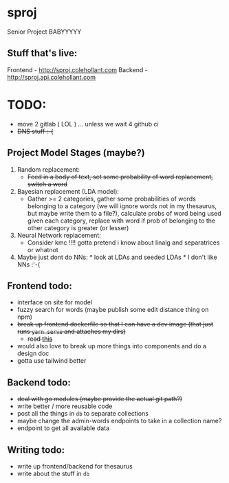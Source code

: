 # sproj
Senior Project BABYYYYY

## Stuff that's live:
Frontend - http://sproj.colehollant.com
Backend - http://sproj.api.colehollant.com


# TODO:

* move 2 gitlab ( LOL ) ... unless we wait 4 github ci
* ~~DNS stuff :-(~~
## Project Model Stages (maybe?)
  1. Random replacement:
     * ~~Feed in a body of text, set some probability of word replacement, switch a word~~
  2. Bayesian replacement (LDA model):
     * Gather >= 2 categories, gather some probabilities of words belonging to a category (we will ignore words not in my thesaurus, but maybe write them to a file?), calculate probs of word being used given each category, replace with word if prob of belonging to the other category is greater (or lesser)
  3. Neural Network replacement:
     * Consider kmc !!!! gotta pretend i know about linalg and separatrices or whatnot
   4. Maybe just dont do NNs:
     * look at LDAs and seeded LDAs
     * I don't like NNs :'-(

## Frontend todo:
   * interface on site for model
   * fuzzy search for words (maybe publish some edit distance thing on npm)
   * ~~break up frontend dockerfile so that I can have a dev image (that just runs `yarn serve` and attaches my dirs)~~
     * ~~read [this](https://hackernoon.com/a-better-way-to-develop-node-js-with-docker-cd29d3a0093)~~
   * would also love to break up more things into components and do a design doc
   * gotta use tailwind better

## Backend todo:
   * ~~deal with go modules (maybe provide the actual git path?)~~
   * write better / more reusable code
   * post all the things in `db` to separate collections
   * maybe change the admin-words endpoints to take in a collection name?
   * endpoint to get all available data

## Writing todo:
   * write up frontend/backend for thesaurus
   * write about the stuff in `db`